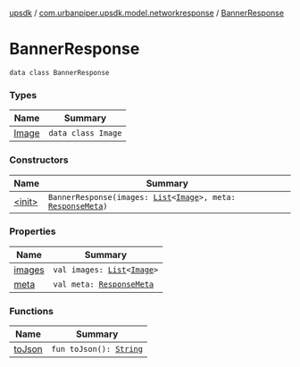 [upsdk](../../index.md) / [com.urbanpiper.upsdk.model.networkresponse](../index.md) / [BannerResponse](./index.md)

# BannerResponse

`data class BannerResponse`

### Types

| Name | Summary |
|---|---|
| [Image](-image/index.md) | `data class Image` |

### Constructors

| Name | Summary |
|---|---|
| [&lt;init&gt;](-init-.md) | `BannerResponse(images: `[`List`](https://kotlinlang.org/api/latest/jvm/stdlib/kotlin.collections/-list/index.html)`<`[`Image`](-image/index.md)`>, meta: `[`ResponseMeta`](../-response-meta/index.md)`)` |

### Properties

| Name | Summary |
|---|---|
| [images](images.md) | `val images: `[`List`](https://kotlinlang.org/api/latest/jvm/stdlib/kotlin.collections/-list/index.html)`<`[`Image`](-image/index.md)`>` |
| [meta](meta.md) | `val meta: `[`ResponseMeta`](../-response-meta/index.md) |

### Functions

| Name | Summary |
|---|---|
| [toJson](to-json.md) | `fun toJson(): `[`String`](https://kotlinlang.org/api/latest/jvm/stdlib/kotlin/-string/index.html) |
